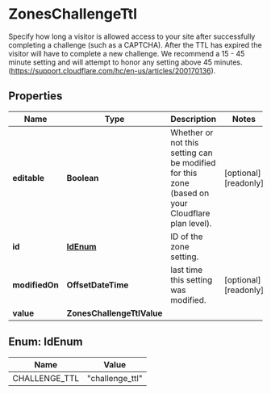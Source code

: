 

# ZonesChallengeTtl

Specify how long a visitor is allowed access to your site after successfully completing a challenge (such as a CAPTCHA). After the TTL has expired the visitor will have to complete a new challenge. We recommend a 15 - 45 minute setting and will attempt to honor any setting above 45 minutes. (https://support.cloudflare.com/hc/en-us/articles/200170136).

## Properties

| Name | Type | Description | Notes |
|------------ | ------------- | ------------- | -------------|
|**editable** | **Boolean** | Whether or not this setting can be modified for this zone (based on your Cloudflare plan level). |  [optional] [readonly] |
|**id** | [**IdEnum**](#IdEnum) | ID of the zone setting. |  |
|**modifiedOn** | **OffsetDateTime** | last time this setting was modified. |  [optional] [readonly] |
|**value** | **ZonesChallengeTtlValue** |  |  |



## Enum: IdEnum

| Name | Value |
|---- | -----|
| CHALLENGE_TTL | &quot;challenge_ttl&quot; |



